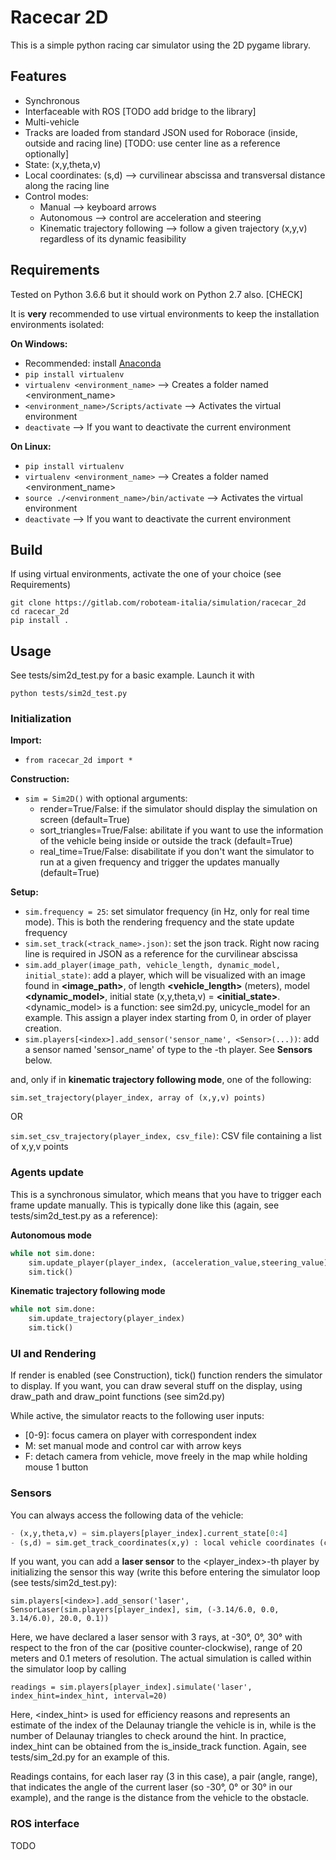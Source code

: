 # Racecar 2D

This is a simple python racing car simulator using the 2D pygame library.

## Features
- Synchronous
- Interfaceable with ROS [TODO add bridge to the library]
- Multi-vehicle
- Tracks are loaded from standard JSON used for Roborace (inside, outside and racing line) [TODO: use center line as a reference optionally]
- State: (x,y,theta,v)
- Local coordinates: (s,d) --> curvilinear abscissa and transversal distance along the racing line
- Control modes: 
    - Manual --> keyboard arrows
    - Autonomous --> control are acceleration and steering
    - Kinematic trajectory following --> follow a given trajectory (x,y,v) regardless of its dynamic feasibility

## Requirements

Tested on Python 3.6.6 but it should work on Python 2.7 also. [CHECK]

It is **very** recommended to use virtual environments to keep the installation environments isolated:

**On Windows:**
- Recommended: install [Anaconda](https://www.anaconda.com/distribution/)
- `pip install virtualenv`
- `virtualenv <environment_name>` --> Creates a folder named <environment_name>
- `<environment_name>/Scripts/activate` --> Activates the virtual environment
- `deactivate` --> If you want to deactivate the current environment

**On Linux:**
- `pip install virtualenv`
- `virtualenv <environment_name>` --> Creates a folder named <environment_name>
- `source ./<environment_name>/bin/activate` --> Activates the virtual environment
- `deactivate` --> If you want to deactivate the current environment
 


## Build

If using virtual environments, activate the one of your choice (see Requirements)

```
git clone https://gitlab.com/roboteam-italia/simulation/racecar_2d
cd racecar_2d
pip install .
```

## Usage

See tests/sim2d_test.py for a basic example. Launch it with 

`python tests/sim2d_test.py`

### Initialization

**Import:**
- `from racecar_2d import *`

**Construction:**
- `sim = Sim2D()` with optional arguments: 
    - render=True/False: if the simulator should display the simulation on screen (default=True)
    - sort_triangles=True/False: abilitate if you want to use the information of the vehicle being inside or outside the track (default=True)
    - real_time=True/False: disabilitate if you don't want the simulator to run at a given frequency and trigger the updates manually (default=True)

**Setup:**
- `sim.frequency = 25`: set simulator frequency (in Hz, only for real time mode). This is both the rendering frequency and the state update frequency
- `sim.set_track(<track_name>.json)`: set the json track. Right now racing line is required in JSON as a reference for the curvilinear abscissa
- `sim.add_player(image_path, vehicle_length, dynamic_model, initial_state)`: add a player, which will be visualized with an image found in **<image_path>**, of length **<vehicle_length>** (meters), model **<dynamic_model>**, initial state (x,y,theta,v) = **<initial_state>**. <dynamic_model> is a function: see sim2d.py, unicycle_model for an example. This assign a player index starting from 0, in order of player creation.
- `sim.players[<index>].add_sensor('sensor_name', <Sensor>(...))`: add a sensor named 'sensor_name' of type <Sensor> to the <index>-th player. See **Sensors** below.

and, only if in **kinematic trajectory following mode**, one of the following:

`sim.set_trajectory(player_index, array of (x,y,v) points)`

OR

`sim.set_csv_trajectory(player_index, csv_file)`: CSV file containing a list of x,y,v points

### Agents update
This is a synchronous simulator, which means that you have to trigger each frame update manually. This is typically done like this (again, see tests/sim2d_test.py as a reference):

**Autonomous mode**
```python
while not sim.done:
    sim.update_player(player_index, (acceleration_value,steering_value))
    sim.tick()
```

**Kinematic trajectory following mode**
```python
while not sim.done:
    sim.update_trajectory(player_index)
    sim.tick()
```

### UI and Rendering
If render is enabled (see Construction), tick() function renders the simulator to display. If you want, you can draw several stuff on the display, using draw_path and draw_point functions (see sim2d.py)

While active, the simulator reacts to the following user inputs:
- [0-9]: focus camera on player with correspondent index
- M: set manual mode and control car with arrow keys
- F: detach camera from vehicle, move freely in the map while holding mouse 1 button

### Sensors
You can always access the following data of the vehicle:

```python
- (x,y,theta,v) = sim.players[player_index].current_state[0:4]
- (s,d) = sim.get_track_coordinates(x,y) : local vehicle coordinates (curvilinear abscissa and transversal distance from racing line)
```

If you want, you can add a **laser sensor** to the <player_index>-th player by initializing the sensor this way (write this before entering the simulator loop (see tests/sim2d_test.py):

```
sim.players[<index>].add_sensor('laser', SensorLaser(sim.players[player_index], sim, (-3.14/6.0, 0.0, 3.14/6.0), 20.0, 0.1))
```

Here, we have declared a laser sensor with 3 rays, at -30°, 0°, 30° with respect to the fron of the car (positive counter-clockwise), range of 20 meters and 0.1 meters of resolution.
The actual simulation is called within the simulator loop by calling 

```
readings = sim.players[player_index].simulate('laser', index_hint=index_hint, interval=20)
```

Here, <index_hint> is used for efficiency reasons and represents an estimate of the index of the Delaunay triangle the vehicle is in, while <interval> is the number of Delaunay triangles to check around the hint.
In practice, index_hint can be obtained from the is_inside_track function. Again, see tests/sim_2d.py for an example of this. 

Readings contains, for each laser ray (3 in this case), a pair (angle, range), that indicates the angle of the current laser (so -30°, 0° or 30° in our example), and the range is the distance from the vehicle to the obstacle.

### ROS interface

TODO